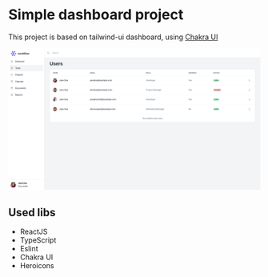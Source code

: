 # Simple dashboard project
This project is based on tailwind-ui dashboard, using [Chakra UI](https://chakra-ui.com/)

![Workflow Screenshot](./images/screenshot.png "Workflow")
## Used libs
- ReactJS
- TypeScript
- Eslint
- Chakra UI
- Heroicons
